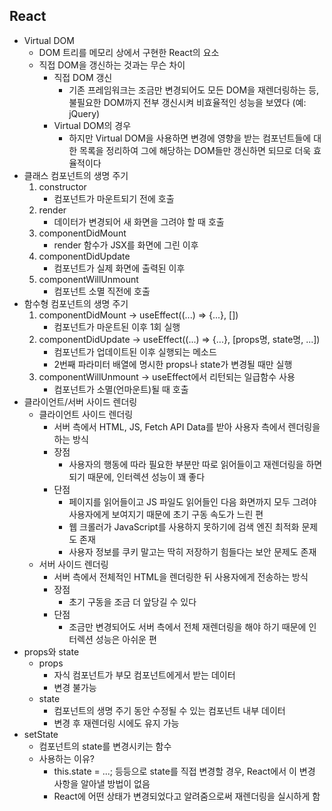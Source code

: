 ## React

- Virtual DOM
    - DOM 트리를 메모리 상에서 구현한 React의 요소
    - 직접 DOM을 갱신하는 것과는 무슨 차이
        - 직접 DOM 갱신
            - 기존 프레임워크는 조금만 변경되어도 모든 DOM을 재렌더링하는 등, 불필요한 DOM까지 전부 갱신시켜 비효율적인 성능을 보였다 (예: jQuery)
        - Virtual DOM의 경우
            - 하지만 Virtual DOM을 사용하면 변경에 영향을 받는 컴포넌트들에 대한 목록을 정리하여 그에 해당하는 DOM들만 갱신하면 되므로 더욱 효율적이다
- 클래스 컴포넌트의 생명 주기
    1. constructor
        - 컴포넌트가 마운트되기 전에 호출
    2. render
        - 데이터가 변경되어 새 화면을 그려야 할 때 호출
    3. componentDidMount
        - render 함수가 JSX를 화면에 그린 이후
    4. componentDidUpdate
        - 컴포넌트가 실제 화면에 출력된 이후
    5. componentWillUnmount
        - 컴포넌트 소멸 직전에 호출
- 함수형 컴포넌트의 생명 주기
    1. componentDidMount → useEffect((...) => {...}, [])
        - 컴포넌트가 마운트된 이후 1회 실행
    2. componentDidUpdate → useEffect((...) => {...}, [props명, state명, ...])
        - 컴포넌트가 업데이트된 이후 실행되는 메소드
        - 2번째 파라미터 배열에 명시한 props나 state가 변경될 때만 실행
    3. componentWillUnmount → useEffect에서 리턴되는 일급함수 사용
        - 컴포넌트가 소멸(언마운트)될 때 호출
- 클라이언트/서버 사이드 렌더링
    - 클라이언트 사이드 렌더링
        - 서버 측에서 HTML, JS, Fetch API Data를 받아 사용자 측에서 렌더링을 하는 방식
        - 장점
            - 사용자의 행동에 따라 필요한 부분만 따로 읽어들이고 재렌더링을 하면 되기 때문에, 인터렉션 성능이 꽤 좋다
        - 단점
            - 페이지를 읽어들이고 JS 파일도 읽어들인 다음 화면까지 모두 그려야 사용자에게 보여지기 때문에 초기 구동 속도가 느린 편
            - 웹 크롤러가 JavaScript를 사용하지 못하기에 검색 엔진 최적화 문제도 존재
            - 사용자 정보를 쿠키 말고는 딱히 저장하기 힘들다는 보안 문제도 존재
    - 서버 사이드 렌더링
        - 서버 측에서 전체적인 HTML을 렌더링한 뒤 사용자에게 전송하는 방식
        - 장점
            - 초기 구동을 조금 더 앞당길 수 있다
        - 단점
            - 조금만 변경되어도 서버 측에서 전체 재렌더링을 해야 하기 때문에 인터렉션 성능은 아쉬운 편
- props와 state
    - props
        - 자식 컴포넌트가 부모 컴포넌트에게서 받는 데이터
        - 변경 불가능
    - state
        - 컴포넌트의 생명 주기 동안 수정될 수 있는 컴포넌트 내부 데이터
        - 변경 후 재렌더링 시에도 유지 가능
- setState
    - 컴포넌트의 state를 변경시키는 함수
    - 사용하는 이유?
        - this.state = ...; 등등으로 state를 직접 변경할 경우, React에서 이 변경 사항을 알아낼 방법이 없음
        - React에 어떤 상태가 변경되었다고 알려줌으로써 재렌더링을 실시하게 함